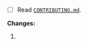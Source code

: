[comment]: # (Replace [ ] with [x].)
- [ ] Read [`CONTRIBUTING.md`](https://github.com/Biscoitinhoo/millennium-for-reddit/blob/7501d55a3c6d33e8472d2cc506c714247d41ea4b/CONTRIBUTING.md).

[comment]: # (Replace this comment with a brief description.)

**Changes:**

1. [comment]: # (Summary of changes that reflects changes made in the PR.)
